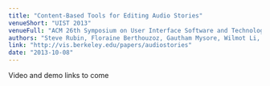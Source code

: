```yaml
---
title: "Content-Based Tools for Editing Audio Stories"
venueShort: "UIST 2013"
venueFull: "ACM 26th Symposium on User Interface Software and Technology (To appear)"
authors: "Steve Rubin, Floraine Berthouzoz, Gautham Mysore, Wilmot Li, Maneesh Agrawala"
link: "http://vis.berkeley.edu/papers/audiostories"
date: "2013-10-08"
---
```


Video and demo links to come

<!--- 
[Youtube][1] | [Demo][2]

[1]: http://www.youtube.com/watch?v=ZMazbW8w9VI
[2]: http://vis.berkeley.edu/papers/underscore/demo
--->
